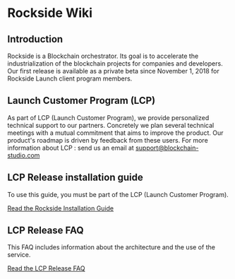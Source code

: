 # Rockside Wiki

## Introduction
Rockside is a Blockchain orchestrator. Its goal is to accelerate the industrialization of the blockchain projects for companies and developers. Our first release is available as a private beta since November 1, 2018 for Rockside Launch client program members.

## Launch Customer Program (LCP)

As part of LCP (Launch Customer Program), we provide personalized technical support to our partners. Concretely we plan several technical meetings with a mutual commitment that aims to improve the product. Our product's roadmap is driven by feedback from these users. For more information about LCP : send us an email at support@blockchain-studio.com

## LCP Release installation guide
To use this guide, you must be part of the LCP (Launch Customer Program).

[Read the Rockside Installation Guide](https://github.com/blockchain-studio/rockside/wiki/How-to-install-Rockside-on-Linux-or-OS-X-(LCP-Release))


## LCP Release FAQ
This FAQ includes information about the architecture and the use of the service.

[Read the LCP Release FAQ](https://github.com/blockchain-studio/rockside/wiki/Rockside-FAQ-(LCP-Release))
